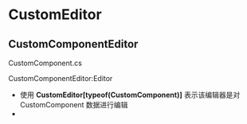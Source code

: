 ﻿

# CustomEditor

## CustomComponentEditor
    
CustomComponent.cs

CustomComponentEditor:Editor

- 使用 **CustomEditor[typeof(CustomComponent)]** 表示该编辑器是对 CustomComponent 数据进行编辑
- 

    
    
    
    